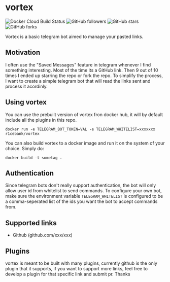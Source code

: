 # vortex
![Docker Cloud Build Status](https://img.shields.io/docker/cloud/build/r1cebank/vortex)
![GitHub followers](https://img.shields.io/github/followers/r1cebank?style=social)
![GitHub stars](https://img.shields.io/github/stars/r1cebank/vortex?style=social)
![GitHub forks](https://img.shields.io/github/forks/r1cebank/vortex?style=social)

Vortex is a basic telegram bot aimed to manage your pasted links.

## Motivation
I often use the "Saved Messages" feature in telegram whenever I find something interesting. Most of the time its a GitHub link. Then 9 out of 10 times I ended up starring the repo or fork the repo. To simplify the process, I want to create a simple telegram bot that will read the links sent and process it acordinly.

## Using vortex
You can use the prebuilt version of vortex fron docker hub, it will by default include all the plugins in this repo.

```
docker run -e TELEGRAM_BOT_TOKEN=VAL -e TELEGRAM_WHITELIST=xxxxxxx r1cebank/vortex
```

You can also build vortex to a docker image and run it on the system of your choice. Simply do:

```
docker build -t sometag .
```

## Authentication
Since telegram bots don't really support authentication, the bot will only allow user id from whitelist to send commands. To configure your own bot, make sure the environment variable `TELEGRAM_WHITELIST` is configured to be a comma-seperated list of the ids you want the bot to accept commands from.

## Supported links

* Github (github.com/xxx/xxx)

## Plugins
vortex is meant to be built with many plugins, currently github is the only plugin that it supports, if you want to support more links, feel free to develop a plugin for that specific link and submit pr. Thanks
